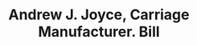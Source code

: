 ---
doi: 10.7916/D8VX1TK1
date_other: '1873'
date_other_textual: '1873'
form: printed ephemera
genre:
- Invoices
name:
- Andrew J. Joyce, Carriage Manufacturer
object_in_context_url: https://biggert.cul.columbia.edu/items/view/ave_biggert_00098
subject_hierarchical_geographic:
- Washington, District of Columbia, United States
subject_name:
- Andrew J. Joyce, Carriage Manufacturer
title: Andrew J. Joyce, Carriage Manufacturer. Bill
sort_title: Andrew J. Joyce, Carriage Manufacturer. Bill
call_number: ave_biggert_00098
coordinates:
- 38.90472222222222,-77.01638888888888
pid: ave_biggert_00098
identifiers: ave_biggert_00098
permalink: /biggert/ave_biggert_00098/
layout: iiif-image-page
---